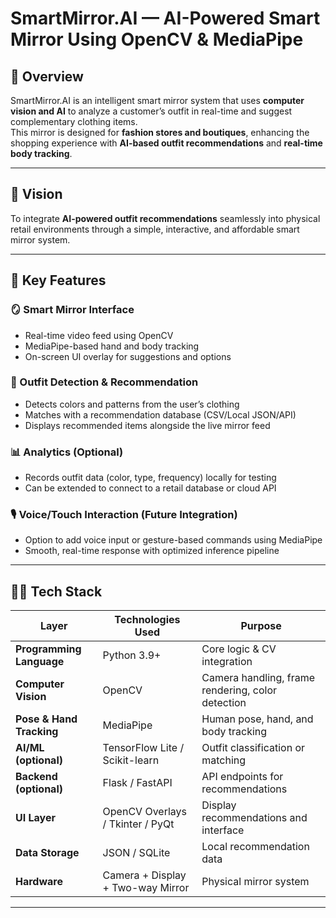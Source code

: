 # SmartMirror.AI — AI-Powered Smart Mirror Using OpenCV & MediaPipe  

## 🚀 Overview  
SmartMirror.AI is an intelligent smart mirror system that uses **computer vision and AI** to analyze a customer’s outfit in real-time and suggest complementary clothing items.  
This mirror is designed for **fashion stores and boutiques**, enhancing the shopping experience with **AI-based outfit recommendations** and **real-time body tracking**.  

---

## 🎯 Vision  
To integrate **AI-powered outfit recommendations** seamlessly into physical retail environments through a simple, interactive, and affordable smart mirror system.  

---

## 🧠 Key Features  

### 🪞 Smart Mirror Interface  
- Real-time video feed using OpenCV  
- MediaPipe-based hand and body tracking  
- On-screen UI overlay for suggestions and options  

### 👕 Outfit Detection & Recommendation  
- Detects colors and patterns from the user’s clothing  
- Matches with a recommendation database (CSV/Local JSON/API)  
- Displays recommended items alongside the live mirror feed  

### 📊 Analytics (Optional)
- Records outfit data (color, type, frequency) locally for testing  
- Can be extended to connect to a retail database or cloud API  

### 🎙️ Voice/Touch Interaction (Future Integration)
- Option to add voice input or gesture-based commands using MediaPipe  
- Smooth, real-time response with optimized inference pipeline  

---

## 👩‍💻 Tech Stack  

| Layer | Technologies Used | Purpose |
|-------|--------------------|----------|
| **Programming Language** | Python 3.9+ | Core logic & CV integration |
| **Computer Vision** | OpenCV | Camera handling, frame rendering, color detection |
| **Pose & Hand Tracking** | MediaPipe | Human pose, hand, and body tracking |
| **AI/ML (optional)** | TensorFlow Lite / Scikit-learn | Outfit classification or matching |
| **Backend (optional)** | Flask / FastAPI | API endpoints for recommendations |
| **UI Layer** | OpenCV Overlays / Tkinter / PyQt | Display recommendations and interface |
| **Data Storage** | JSON / SQLite | Local recommendation data |
| **Hardware** | Camera + Display + Two-way Mirror | Physical mirror system |

---


